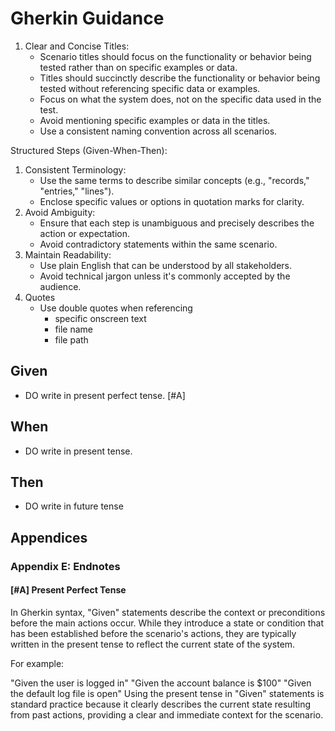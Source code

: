 # Gherkin Guidance

1. Clear and Concise Titles:
	 - Scenario titles should focus on the functionality or behavior being tested rather than on specific examples or data. 
	 - Titles should succinctly describe the functionality or behavior being tested without referencing specific data or examples.
	 - Focus on what the system does, not on the specific data used in the test.
	 - Avoid mentioning specific examples or data in the titles.
	 - Use a consistent naming convention across all scenarios.

Structured Steps (Given-When-Then):

1. Consistent Terminology:
	 - Use the same terms to describe similar concepts (e.g., "records," "entries," "lines").
	 - Enclose specific values or options in quotation marks for clarity.
2. Avoid Ambiguity:
	 - Ensure that each step is unambiguous and precisely describes the action or expectation.
	 - Avoid contradictory statements within the same scenario.
3. Maintain Readability:
	 - Use plain English that can be understood by all stakeholders.
	 - Avoid technical jargon unless it's commonly accepted by the audience.
4. Quotes
	 - Use double quotes when referencing
		  - specific onscreen text
		  - file name
		  - file path

## Given

- DO write in present perfect tense. [#A]

## When

- DO write in present tense.

## Then

- DO write in future tense

## Appendices

### Appendix E: Endnotes

#### [#A] Present Perfect Tense

In Gherkin syntax, "Given" statements describe the context or preconditions before the main actions occur. While they introduce a state or condition that has been established before the scenario's actions, they are typically written in the present tense to reflect the current state of the system.

For example:

"Given the user is logged in"
"Given the account balance is $100"
"Given the default log file is open"
Using the present tense in "Given" statements is standard practice because it clearly describes the current state resulting from past actions, providing a clear and immediate context for the scenario.
